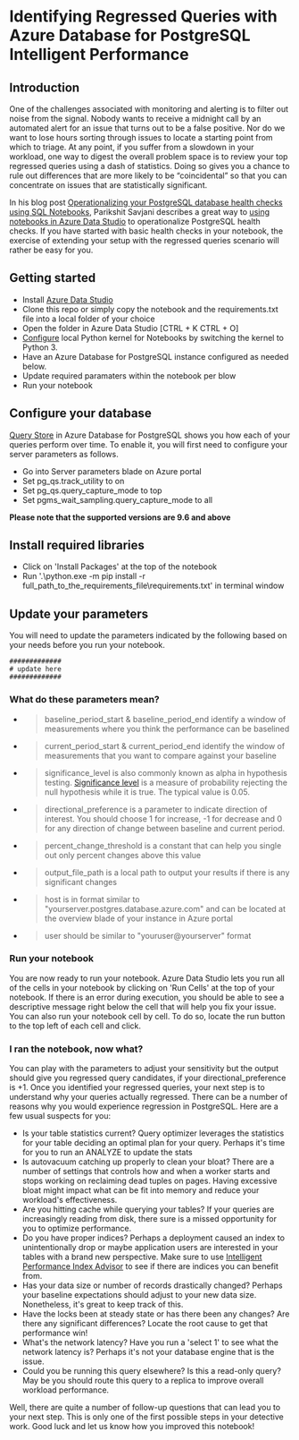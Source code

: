 # Identifying Regressed Queries with Azure Database for PostgreSQL Intelligent Performance
 
## Introduction
One of the challenges associated with monitoring and alerting is to filter out noise from the signal. Nobody wants to receive a midnight call by an automated alert for an issue that turns out to be a false positive. Nor do we want to lose hours sorting through issues to locate a starting point from which to triage. At any point, if you suffer from a slowdown in your workload, one way to digest the overall problem space is to review your top regressed queries using a dash of statistics. Doing so gives you a chance to rule out differences that are more likely to be “coincidental” so that you can concentrate on issues that are statistically significant. 

In his blog post [Operationalizing your PostgreSQL database health checks using SQL Notebooks](https://azure.microsoft.com/en-us/blog/operationalizing-your-database-health-checks-using-sql-notebooks/), Parikshit Savjani describes a great way to [using notebooks in Azure Data Studio](https://docs.microsoft.com/en-us/sql/azure-data-studio/sql-notebooks?view=sql-server-2017) to operationalize PostgreSQL health checks. If you have started with basic health checks in your notebook, the exercise of extending your setup with the regressed queries scenario will rather be easy for you.
 
## Getting started
* Install [Azure Data Studio](https://docs.microsoft.com/en-us/sql/azure-data-studio/download?view=sql-server-2017)
* Clone this repo or simply copy the notebook and the requirements.txt file into a local folder of your choice
* Open the folder in Azure Data Studio [CTRL + K CTRL + O]
* [Configure](https://docs.microsoft.com/en-us/sql/azure-data-studio/sql-notebooks?view=sql-server-2017#manage-packages) local Python kernel for Notebooks by switching the kernel to Python 3.
* Have an Azure Database for PostgreSQL instance configured as needed below.
* Update required paramaters within the notebook per blow
* Run your notebook

## Configure your database
[Query Store](https://docs.microsoft.com/en-us/azure/postgresql/concepts-query-store) in Azure Database for PostgreSQL shows you how each of your queries perform over time. To enable it, you will first need to configure your server parameters as follows.

* Go into Server parameters blade on Azure portal
* Set pg_qs.track_utility to on
* Set pg_qs.query_capture_mode to top
* Set pgms_wait_sampling.query_capture_mode to all
 
<b>Please note that the supported versions are 9.6 and above</b>

## Install required libraries
* Click on 'Install Packages' at the top of the notebook
* Run '.\python.exe -m pip install -r full_path_to_the_requirements_file\requirements.txt' in terminal window

## Update your parameters
You will need to update the parameters indicated by the following based on your needs before you run your notebook.

    #############
    # update here
    #############

### What do these parameters mean?
* > baseline_period_start & baseline_period_end identify a window of measurements where you think the performance can be baselined
* > current_period_start & current_period_end identify the window of measurements that you want to compare against your baseline
* > significance_level is also commonly known as alpha in hypothesis testing. [Significance level](https://en.wikipedia.org/wiki/Statistical_significance) is a measure of probability rejecting the null hypothesis while it is true. The typical value is 0.05.
* > directional_preference is a parameter to indicate direction of interest. You should choose 1 for increase, -1 for decrease and 0 for any direction of change between baseline and current period.
* > percent_change_threshold is a constant that can help you single out only percent changes above this value
* > output_file_path is a local path to output your results if there is any significant changes
* > host is in format similar to "yourserver.postgres.database.azure.com" and can be located at the overview blade of your instance in Azure portal
* > user should be similar to "youruser@yourserver" format

### Run your notebook
You are now ready to run your notebook. Azure Data Studio lets you run all of the cells in your notebook by clicking on 'Run Cells' at the top of your notebook. If there is an error during execution, you should be able to see a descriptive message right below the cell that will help you fix your issue. You can also run your notebook cell by cell. To do so, locate the run button to the top left of each cell and click.

### I ran the notebook, now what?
You can play with the parameters to adjust your sensitivity but the output should give you regressed query candidates, if your directional_preference is +1. Once you identified your regressed queries, your next step is to understand why your queries actually regressed. There can be a number of reasons why you would experience regression in PostgreSQL. Here are a few usual suspects for you:
* Is your table statistics current? Query optimizer leverages the statistics for your table deciding an optimal plan for your query. Perhaps it's time for you to run an ANALYZE to update the stats
* Is autovacuum catching up properly to clean your bloat? There are a number of settings that controls how and when a worker starts and stops working on reclaiming dead tuples on pages. Having excessive bloat might impact what can be fit into memory and reduce your workload's effectiveness.
* Are you hitting cache while querying your tables? If your queries are increasingly reading from disk, there sure is a missed opportunity for you to optimize performance.
* Do you have proper indices? Perhaps a deployment caused an index to unintentionally drop or maybe application users are interested in your tables with a brand new perspective. Make sure to use [Intelligent Performance Index Advisor](https://docs.microsoft.com/en-us/azure/postgresql/concepts-performance-recommendations) to see if there are indices you can benefit from.
* Has your data size or number of records drastically changed? Perhaps your baseline expectations should adjust to your new data size. Nonetheless, it's great to keep track of this.
* Have the locks been at steady state or has there been any changes? Are there any significant differences? Locate the root cause to get that performance win!
* What's the network latency? Have you run a 'select 1' to see what the network latency is? Perhaps it's not your database engine that is the issue.
* Could you be running this query elsewhere? Is this a read-only query? May be you should route this query to a replica to improve overall workload performance.

Well, there are quite a number of follow-up questions that can lead you to your next step. This is only one of the first possible steps in your detective work. Good luck and let us know how you improved this notebook!